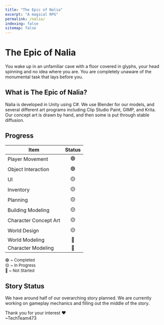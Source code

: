 ```yaml
---
title: "The Epic of Nalia"
excerpt: "A magical RPG"
permalink: /nalia/
indexing: false
sitemap: false
---
```


<style>
    p.small-text {
        font-size: small;
        margin: 0px 0px 0px 0px;
        line-height: 1.3em;
    }
    p.top-margin {
        margin: 5px 0px 0px 0px;
    }
    p.no-padding {
        padding: 0px 0px 0px 0px;
    }
    p.bottom-margin {
        margin: 0px 0px 24.5px 0px;
    }
    p.no-margin {
        margin: 0px 0px 0px 0px;
    }
</style>

# The Epic of Nalia

You wake up in an unfamiliar cave with a floor covered in glyphs, your head spinning and no idea where you are. You are completely unaware of the monumental task that lays before you.

## What is The Epic of Nalia?

Nalia is developed in Unity using C#. We use Blender for our models, and several different art programs including Clip Studio Paint, GIMP, and Krita. Our concept art is drawn by hand, and then some is put through stable diffusion.

## Progress

| <strong>Item</strong> | <strong>Status</strong> |
| --------------------- | :---------------------: |
| Player Movement       |           🟢            |
| Object Interaction    |           🟢            |
| UI                    |           🟡            |
| Inventory             |           🟡            |
| Planning              |           🟡            |
| Building Modeling     |           🟡            |
| Character Concept Art  |           🟡            |
| World Design          |           🟡            |
| World Modeling        |           🔴            |
| Character Modeling    |           🔴            |

<p class="small-text top-margin">
    🟢 ~ Completed
</p>
<p class="small-text no-padding">
    🟡 ~ In Progress
</p>
<p class="small-text no-padding bottom-margin">
    🔴 ~ Not Started 
</p>

## Story Status

<p>
We have around half of our overarching story planned. We are currently working on gameplay mechanics and filling out the middle of the story.
</p>

<p class="no-margin">
Thank you for your interest ❤️
</p>
~TechTeam473
